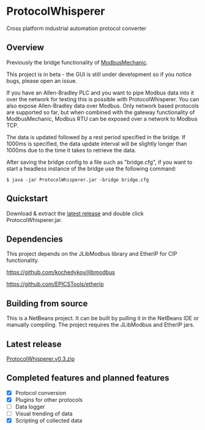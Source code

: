 # ProtocolWhisperer

Cross platform industrial automation protocol converter

## Overview

Previously the bridge functionality of [ModbusMechanic](https://github.com/SciFiDryer/ModbusMechanic).

This project is in beta - the GUI is still under development so if you notice bugs, please open an issue.

If you have an Allen-Bradley PLC and you want to pipe Modbus data into it over the network for testing this is possible with ProtocolWhisperer. You can also expose Allen-Bradley data over Modbus. Only network based protocols are supported so far, but when combined with the gateway functionality of ModbusMechanic, Modbus RTU can be exposed over a network to Modbus TCP.

The data is updated followed by a rest period specified in the bridge. If 1000ms is specified, the data update interval will be slightly longer than 1000ms due to the time it takes to retrieve the data.

After saving the bridge config to a file such as "bridge.cfg", if you want to start a headless instance of the bridge use the following command:
```
$ java -jar ProtocolWhisperer.jar -bridge bridge.cfg
```

## Quickstart

Download & extract the [latest release](#latest-release) and double click ProtocolWhisperer.jar.

## Dependencies

This project depends on the JLibModbus library and EtherIP for CIP functionality.

https://github.com/kochedykov/jlibmodbus  

https://github.com/EPICSTools/etherip

## Building from source

This is a NetBeans project. It can be built by pulling it in the NetBeans IDE or manually compiling. The project requires the JLibModbus and EtherIP jars.

## Latest release

[ProtocolWhisperer.v0.3.zip](https://github.com/SciFiDryer/ProtocolWhisperer/releases/download/v0.3/ProtocolWhisperer.v0.3.zip)

## Completed features and planned features

- [x] Protocol conversion
- [x] Plugins for other protocols
- [ ] Data logger
- [ ] Visual trending of data
- [x] Scripting of collected data
